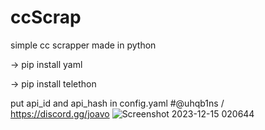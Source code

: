 # ccScrap
simple cc scrapper made in python








-> pip install yaml

-> pip install telethon




put api_id and api_hash in config.yaml
#@uhqb1ns / https://discord.gg/joavo
![Screenshot 2023-12-15 020644](https://github.com/MaskIYN/ccScrap/assets/124781234/034e3b43-104c-4f6c-b3ab-9e873d27708c)


